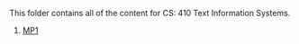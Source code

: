 This folder contains all of the content for CS: 410 Text Information Systems. 

1. [MP1](./example.py)


